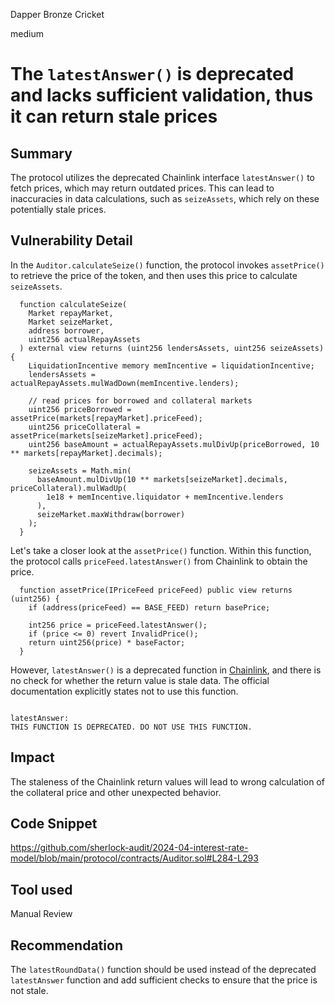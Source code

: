 Dapper Bronze Cricket

medium

# The `latestAnswer()` is deprecated and lacks sufficient validation, thus it can return stale prices

## Summary

The protocol utilizes the deprecated Chainlink interface `latestAnswer()` to fetch prices, which may return outdated prices. This can lead to inaccuracies in data calculations, such as `seizeAssets`, which rely on these potentially stale prices.

## Vulnerability Detail

In the `Auditor.calculateSeize()` function, the protocol invokes `assetPrice()` to retrieve the price of the token, and then uses this price to calculate `seizeAssets`. 
```solidity
  function calculateSeize(
    Market repayMarket,
    Market seizeMarket,
    address borrower,
    uint256 actualRepayAssets
  ) external view returns (uint256 lendersAssets, uint256 seizeAssets) {
    LiquidationIncentive memory memIncentive = liquidationIncentive;
    lendersAssets = actualRepayAssets.mulWadDown(memIncentive.lenders);

    // read prices for borrowed and collateral markets
    uint256 priceBorrowed = assetPrice(markets[repayMarket].priceFeed);
    uint256 priceCollateral = assetPrice(markets[seizeMarket].priceFeed);
    uint256 baseAmount = actualRepayAssets.mulDivUp(priceBorrowed, 10 ** markets[repayMarket].decimals);

    seizeAssets = Math.min(
      baseAmount.mulDivUp(10 ** markets[seizeMarket].decimals, priceCollateral).mulWadUp(
        1e18 + memIncentive.liquidator + memIncentive.lenders
      ),
      seizeMarket.maxWithdraw(borrower)
    );
  }

```

Let's take a closer look at the `assetPrice()` function. Within this function, the protocol calls `priceFeed.latestAnswer()` from Chainlink to obtain the price. 
```solidity
  function assetPrice(IPriceFeed priceFeed) public view returns (uint256) {
    if (address(priceFeed) == BASE_FEED) return basePrice;

    int256 price = priceFeed.latestAnswer();
    if (price <= 0) revert InvalidPrice();
    return uint256(price) * baseFactor;
  }

```

However, `latestAnswer()` is a deprecated function in [Chainlink](https://docs.chain.link/data-feeds/api-reference#latestanswer), and there is no check for whether the return value is stale data. The official documentation explicitly states not to use this function.
```solidity

latestAnswer:
THIS FUNCTION IS DEPRECATED. DO NOT USE THIS FUNCTION.

```

## Impact
The staleness of the Chainlink return values will lead to wrong calculation of the collateral price and other unexpected behavior.

## Code Snippet
https://github.com/sherlock-audit/2024-04-interest-rate-model/blob/main/protocol/contracts/Auditor.sol#L284-L293
## Tool used

Manual Review

## Recommendation
The `latestRoundData()` function should be used instead of the deprecated `latestAnswer` function and add sufficient checks to ensure that the price is not stale.